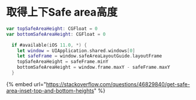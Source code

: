 # 取得上下Safe area高度

```swift
var topSafeAreaHeight: CGFloat = 0
var bottomSafeAreaHeight: CGFloat = 0

  if #available(iOS 11.0, *) {
    let window = UIApplication.shared.windows[0]
    let safeFrame = window.safeAreaLayoutGuide.layoutFrame
    topSafeAreaHeight = safeFrame.minY
    bottomSafeAreaHeight = window.frame.maxY - safeFrame.maxY
  }
```

{% embed url="https://stackoverflow.com/questions/46829840/get-safe-area-inset-top-and-bottom-heights" %}



